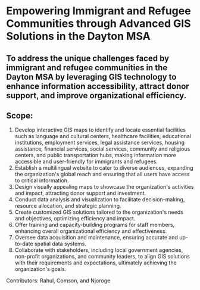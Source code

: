 # Empowering Immigrant and Refugee Communities through Advanced GIS Solutions in the Dayton MSA

## To address the unique challenges faced by immigrant and refugee communities in the Dayton MSA by leveraging GIS technology to enhance information accessibility, attract donor support, and improve organizational efficiency.

## Scope:
1.	Develop interactive GIS maps to identify and locate essential facilities such as language and cultural centers, healthcare facilities, educational institutions, employment services, legal assistance services, housing assistance, financial services, social services, community and religious centers, and public transportation hubs, making information more accessible and user-friendly for immigrants and refugees.
2.	Establish a multilingual website to cater to diverse audiences, expanding the organization's global reach and ensuring that all users have access to critical information.
3.	Design visually appealing maps to showcase the organization's activities and impact, attracting donor support and investment.
4.	Conduct data analysis and visualization to facilitate decision-making, resource allocation, and strategic planning.
5.	Create customized GIS solutions tailored to the organization's needs and objectives, optimizing efficiency and impact.
6.	Offer training and capacity-building programs for staff members, enhancing overall organizational efficiency and effectiveness.
7.	Oversee data acquisition and maintenance, ensuring accurate and up-to-date spatial data systems.
8.	Collaborate with stakeholders, including local government agencies, non-profit organizations, and community leaders, to align GIS solutions with their requirements and expectations, ultimately achieving the organization's goals.

Contributors: Rahul, Comson, and Njoroge
